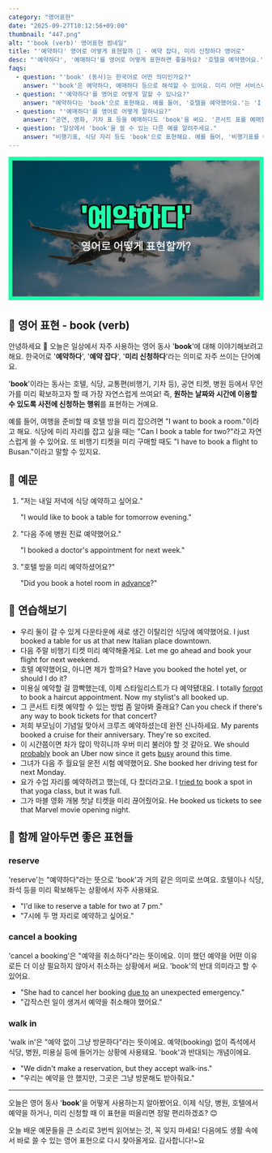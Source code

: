 ```yaml
---
category: "영어표현"
date: "2025-09-27T10:12:56+09:00"
thumbnail: "447.png"
alt: "'book (verb)' 영어표현 썸네일"
title: "'예약하다' 영어로 어떻게 표현할까 📅 - 예약 잡다, 미리 신청하다 영어로"
desc: "'예약하다', '예매하다'를 영어로 어떻게 표현하면 좋을까요? '호텔을 예약했어요.', '콘서트 표를 예매했어요.' 등을 영어로 표현하는 법을 배워봅시다. 다양한 예문을 통해서 연습하고 본인의 표현으로 만들어 보세요."
faqs: 
  - question: "'book' (동사)는 한국어로 어떤 의미인가요?"
    answer: "'book'은 예약하다, 예매하다 등으로 해석할 수 있어요. 미리 어떤 서비스나 자리를 확보한다고 할 때 쓰여요."
  - question: "'예약하다'를 영어로 어떻게 말할 수 있나요?"
    answer: "예약하다는 'book'으로 표현해요. 예를 들어, '호텔을 예약했어요.'는 'I booked a hotel.'이나 'I booked a room.'이라고 해요."
  - question: "'예매하다'를 영어로 어떻게 말하나요?"
    answer: "공연, 영화, 기차 표 등을 예매하다도 'book'을 써요. '콘서트 표를 예매했어요.'는 'I booked concert tickets.'라고 해요."
  - question: "일상에서 'book'을 쓸 수 있는 다른 예를 알려주세요."
    answer: "비행기표, 식당 자리 등도 'book'으로 표현해요. 예를 들어, '비행기표를 예약했어요.'는 'I booked a flight.'예요."
---
```


!['book (verb)' 영어표현](./447.png)

## 🌟 영어 표현 - book (verb)

안녕하세요 👋 오늘은 일상에서 자주 사용하는 영어 동사 '**book**'에 대해 이야기해보려고 해요. 한국어로 '**예약하다**', '**예약 잡다**', '**미리 신청하다**'라는 의미로 자주 쓰이는 단어예요.

'**book**'이라는 동사는 호텔, 식당, 교통편(비행기, 기차 등), 공연 티켓, 병원 등에서 무언가를 미리 확보하고자 할 때 가장 자연스럽게 쓰여요! 즉, **원하는 날짜와 시간에 이용할 수 있도록 사전에 신청하는 행위**를 표현하는 거예요.

예를 들어, 여행을 준비할 때 호텔 방을 미리 잡으려면 "I want to book a room."이라고 해요. 식당에 미리 자리를 잡고 싶을 때는 "Can I book a table for two?"라고 자연스럽게 쓸 수 있어요. 또 비행기 티켓을 미리 구매할 때도 "I have to book a flight to Busan."이라고 말할 수 있지요.

## 📖 예문

1. "저는 내일 저녁에 식당 예약하고 싶어요."

   "I would like to book a table for tomorrow evening."

2. "다음 주에 병원 진료 예약했어요."

   "I booked a doctor's appointment for next week."

3. "호텔 방을 미리 예약하셨어요?"

   "Did you book a hotel room in [advance](/blog/in-english/429.advance/)?"



## 💬 연습해보기

<ul data-interactive-list>

  <li data-interactive-item>
    <span data-toggler>우리 둘이 갈 수 있게 다운타운에 새로 생긴 이탈리안 식당에 예약했어요.</span>
    <span data-answer>I just booked a table for us at that new Italian place downtown.</span>
  </li>

  <li data-interactive-item>
    <span data-toggler>다음 주말 비행기 티켓 미리 예약해줄게요.</span>
    <span data-answer>Let me go ahead and book your flight for next weekend.</span>
  </li>

  <li data-interactive-item>
    <span data-toggler>호텔 예약했어요, 아니면 제가 할까요?</span>
    <span data-answer>Have you booked the hotel yet, or should I do it?</span>
  </li>

  <li data-interactive-item>
    <span data-toggler>미용실 예약할 걸 깜빡했는데, 이제 스타일리스트가 다 예약됐대요.</span>
    <span data-answer>I totally <a href="/blog/in-english/023.forget/">forgot</a> to book a haircut appointment. Now my stylist's all booked up.</span>
  </li>

  <li data-interactive-item>
    <span data-toggler>그 콘서트 티켓 예약할 수 있는 방법 좀 알아봐 줄래요?</span>
    <span data-answer>Can you check if there's any way to book tickets for that concert?</span>
  </li>

  <li data-interactive-item>
    <span data-toggler>저희 부모님이 기념일 맞아서 크루즈 예약하셨는데 완전 신나하세요.</span>
    <span data-answer>My parents booked a cruise for their anniversary. They're so excited.</span>
  </li>

  <li data-interactive-item>
    <span data-toggler>이 시간쯤이면 차가 많이 막히니까 우버 미리 불러야 할 것 같아요.</span>
    <span data-answer>We should <a href="/blog/in-english/281.probably/">probably</a> book an Uber now since it gets <a href="/blog/in-english/372.busy/">busy</a> around this time.</span>
  </li>

  <li data-interactive-item>
    <span data-toggler>그녀가 다음 주 월요일 운전 시험 예약했어요.</span>
    <span data-answer>She booked her driving test for next Monday.</span>
  </li>

  <li data-interactive-item>
    <span data-toggler>요가 수업 자리를 예약하려고 했는데, 다 찼더라고요.</span>
    <span data-answer>I <a href="/blog/in-english/117.try-to/">tried to</a> book a spot in that yoga class, but it was full.</span>
  </li>

  <li data-interactive-item>
    <span data-toggler>그가 마블 영화 개봉 첫날 티켓을 미리 끊어줬어요.</span>
    <span data-answer>He booked us tickets to see that Marvel movie opening night.</span>
  </li>

</ul>

## 🤝 함께 알아두면 좋은 표현들

### reserve

'reserve'는 "예약하다"라는 뜻으로 'book'과 거의 같은 의미로 쓰여요. 호텔이나 식당, 좌석 등을 미리 확보해두는 상황에서 자주 사용돼요.

- "I'd like to reserve a table for two at 7 pm."
- "7시에 두 명 자리로 예약하고 싶어요."

### cancel a booking

'cancel a booking'은 "예약을 취소하다"라는 뜻이에요. 이미 했던 예약을 어떤 이유로든 더 이상 필요하지 않아서 취소하는 상황에서 써요. 'book'의 반대 의미라고 할 수 있어요.

- "She had to cancel her booking [due to](/blog/in-english/335.due-to/) an unexpected emergency."
- "갑작스런 일이 생겨서 예약을 취소해야 했어요."

### walk in

'walk in'은 "예약 없이 그냥 방문하다"라는 뜻이에요. 예약(booking) 없이 즉석에서 식당, 병원, 미용실 등에 들어가는 상황에 사용돼요. 'book'과 반대되는 개념이에요.

- "We didn't make a reservation, but they accept walk-ins."
- "우리는 예약을 안 했지만, 그곳은 그냥 방문해도 받아줘요."

---

오늘은 영어 동사 '**book**'을 어떻게 사용하는지 알아봤어요. 이제 식당, 병원, 호텔에서 예약을 하거나, 미리 신청할 때 이 표현을 떠올리면 정말 편리하겠죠? 😊

오늘 배운 예문들을 큰 소리로 3번씩 읽어보는 것, 꼭 잊지 마세요! 다음에도 생활 속에서 바로 쓸 수 있는 영어 표현으로 다시 찾아올게요. 감사합니다!~요

